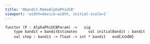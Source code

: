 ```yaml
---
title: 'Obandit.MakeAlphaPhiUCB'
viewport: 'width=device-width, initial-scale=1'
---
```


`functor (P : AlphaPhiUCBParam) ->   sig     type bandit = banditEstimates     val initialBandit : bandit     val step : bandit -> float -> int * bandit   end`{.code}
